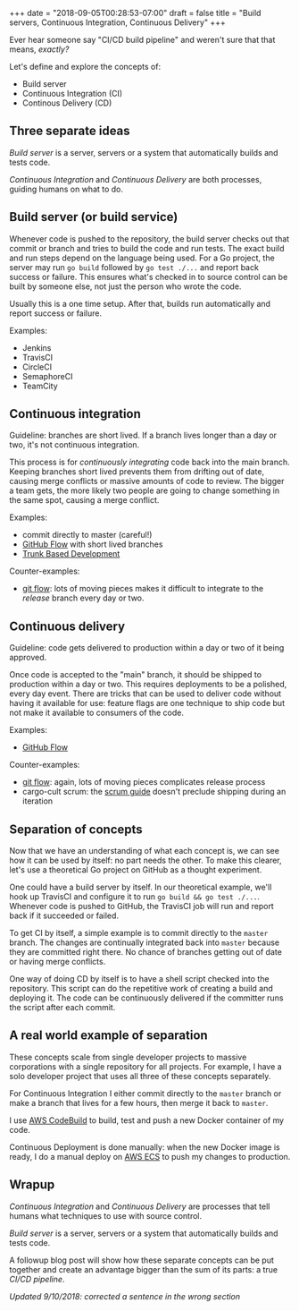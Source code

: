 +++
date = "2018-09-05T00:28:53-07:00"
draft = false
title = "Build servers, Continuous Integration, Continuous Delivery"
+++

Ever hear someone say "CI/CD build pipeline" and weren't sure that that means, *exactly?*

Let's define and explore the concepts of:

* Build server
* Continuous Integration (CI)
* Continous Delivery (CD)

## Three separate ideas

*Build server* is a server, servers or a system that automatically builds and tests code.

*Continuous Integration* and *Continuous Delivery* are both processes, guiding humans on what to do.

## Build server (or build service)

Whenever code is pushed to the repository, the build server checks out that commit or branch and tries to build the code and run tests. The exact build and run steps depend on the language being used. For a Go project, the server may run `go build` followed by `go test ./...` and report back success or failure. This ensures what's checked in to source control can be built by someone else, not just the person who wrote the code.

Usually this is a one time setup. After that, builds run automatically and report success or failure.

Examples:

* Jenkins
* TravisCI
* CircleCI
* SemaphoreCI
* TeamCity

## Continuous integration

Guideline: branches are short lived. If a branch lives longer than a day or two, it's not continuous integration.

This process is for *continuously integrating* code back into the main branch. Keeping branches short lived prevents them from drifting out of date, causing merge conflicts or massive amounts of code to review. The bigger a team gets, the more likely two people are going to change something in the same spot, causing a merge conflict.

Examples:

* commit directly to master (careful!)
* [GitHub Flow](https://scottchacon.com/2011/08/31/github-flow.html) with short lived branches
* [Trunk Based Development](https://trunkbaseddevelopment.com/)

Counter-examples:

* [git flow](https://nvie.com/posts/a-successful-git-branching-model/): lots of moving pieces makes it difficult to integrate to the *release* branch every day or two.

## Continuous delivery

Guideline: code gets delivered to production within a day or two of it being approved.

Once code is accepted to the "main" branch, it should be shipped to production within a day or two. This requires deployments to be a polished, every day event. There are tricks that can be used to deliver code without having it available for use: feature flags are one technique to ship code but not make it available to consumers of the code.

Examples:

* [GitHub Flow](https://scottchacon.com/2011/08/31/github-flow.html)

Counter-examples:

* [git flow](https://nvie.com/posts/a-successful-git-branching-model/): again, lots of moving pieces complicates release process
* cargo-cult scrum: the [scrum guide](https://www.scrumguides.org/scrum-guide.html) doesn't preclude shipping during an iteration

## Separation of concepts

Now that we have an understanding of what each concept is, we can see how it can be used by itself: no part needs the other. To make this clearer, let's use a theoretical Go project on GitHub as a thought experiment.

One could have a build server by itself. In our theoretical example, we'll hook up TravisCI and configure it to run `go build && go test ./...`. Whenever code is pushed to GitHub, the TravisCI job will run and report back if it succeeded or failed.

To get CI by itself, a simple example is to commit directly to the `master` branch. The changes are continually integrated back into `master` because they are committed right there. No chance of branches getting out of date or having merge conflicts.

One way of doing CD by itself is to have a shell script checked into the repository. This script can do the repetitive work of creating a build and deploying it. The code can be continuously delivered if the committer runs the script after each commit.

## A real world example of separation

These concepts scale from single developer projects to massive corporations with a single repository for all projects. For example, I have a solo developer project that uses all three of these concepts separately.

For Continuous Integration I either commit directly to the `master` branch or make a branch that lives for a few hours, then merge it back to `master`.

I use [AWS CodeBuild](https://aws.amazon.com/codebuild/) to build, test and push a new Docker container of my code.

Continuous Deployment is done manually: when the new Docker image is ready, I do a manual deploy on [AWS ECS](https://aws.amazon.com/ecs/) to push my changes to production.

## Wrapup

*Continuous Integration* and *Continuous Delivery* are processes that tell humans what techniques to use with source control.

*Build server* is a server, servers or a system that automatically builds and tests code.

A followup blog post will show how these separate concepts can be put together and create an advantage bigger than the sum of its parts: a true *CI/CD pipeline*.

*Updated 9/10/2018: corrected a sentence in the wrong section*